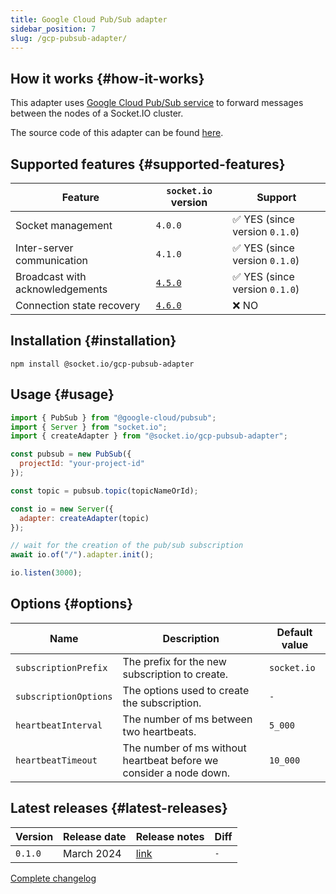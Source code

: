 ```yaml
---
title: Google Cloud Pub/Sub adapter
sidebar_position: 7
slug: /gcp-pubsub-adapter/
---
```


## How it works {#how-it-works}

This adapter uses [Google Cloud Pub/Sub service](https://cloud.google.com/pubsub/docs/overview) to forward messages between the nodes of a Socket.IO cluster.

The source code of this adapter can be found [here](https://github.com/socketio/socket.io-gcp-pubsub-adapter).

## Supported features {#supported-features}

| Feature                         | `socket.io` version                 | Support                                        |
|---------------------------------|-------------------------------------|------------------------------------------------|
| Socket management               | `4.0.0`                             | :white_check_mark: YES (since version `0.1.0`) |
| Inter-server communication      | `4.1.0`                             | :white_check_mark: YES (since version `0.1.0`) |
| Broadcast with acknowledgements | [`4.5.0`](../../changelog/4.5.0.md) | :white_check_mark: YES (since version `0.1.0`) |
| Connection state recovery       | [`4.6.0`](../../changelog/4.6.0.md) | :x: NO                                         |

## Installation {#installation}

```
npm install @socket.io/gcp-pubsub-adapter
```

## Usage {#usage}

```js
import { PubSub } from "@google-cloud/pubsub";
import { Server } from "socket.io";
import { createAdapter } from "@socket.io/gcp-pubsub-adapter";

const pubsub = new PubSub({
  projectId: "your-project-id"
});

const topic = pubsub.topic(topicNameOrId);

const io = new Server({
  adapter: createAdapter(topic)
});

// wait for the creation of the pub/sub subscription
await io.of("/").adapter.init();

io.listen(3000);
```

## Options {#options}

| Name                  | Description                                                                                                       | Default value  |
|-----------------------|-------------------------------------------------------------------------------------------------------------------|----------------|
| `subscriptionPrefix`  | The prefix for the new subscription to create.                                                                    | `socket.io`    |
| `subscriptionOptions` | The options used to create the subscription.                                                                      | `-`            |
| `heartbeatInterval`   | The number of ms between two heartbeats.                                                                          | `5_000`        |
| `heartbeatTimeout`    | The number of ms without heartbeat before we consider a node down.                                                | `10_000`       |

## Latest releases {#latest-releases}

| Version | Release date | Release notes                                                                       | Diff |
|---------|--------------|-------------------------------------------------------------------------------------|------|
| `0.1.0` | March 2024   | [link](https://github.com/socketio/socket.io-gcp-pubsub-adapter/releases/tag/0.1.0) | `-`  |

[Complete changelog](https://github.com/socketio/socket.io-gcp-pubsub-adapter/blob/main/CHANGELOG.md)
